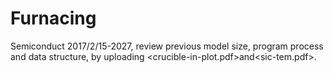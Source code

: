 # Furnacing
Semiconduct
2017/2/15-2027, review previous model size, program process and data structure, by uploading <crucible-in-plot.pdf>and<sic-tem.pdf>.
